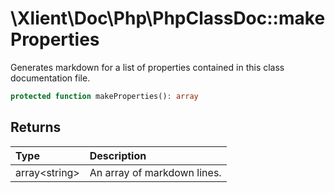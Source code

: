 # \\Xlient\\Doc\\Php\\PhpClassDoc::makeProperties

Generates markdown for a list of properties contained in this class documentation file.

```php
protected function makeProperties(): array
```

## Returns

| Type | Description |
| :--- | :--- |
| array\<string\> | An array of markdown lines. |